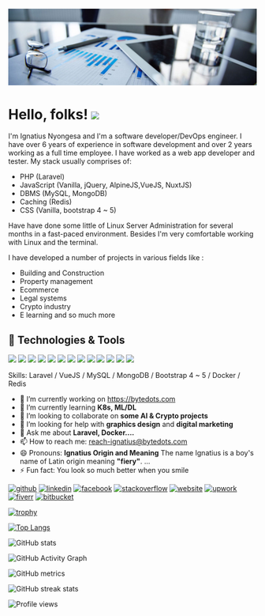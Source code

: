 ![An elite Software Engineer / Developer](https://github.com/ignatius-n/ignatius-n/blob/master/IT-Banner.jpg)

# Hello, folks! <img src="https://raw.githubusercontent.com/MartinHeinz/MartinHeinz/master/wave.gif" width="30px">

I'm Ignatius Nyongesa and I'm a software developer/DevOps engineer. I have over 6 years of experience in software development and over 2 years working as a full time employee. I have worked as a web app developer and tester. My stack usually comprises of:

- PHP (Laravel)
- JavaScript (Vanilla, jQuery, AlpineJS,VueJS, NuxtJS)
- DBMS (MySQL, MongoDB)
- Caching (Redis)
- CSS (Vanilla, bootstrap 4 ~ 5)

Have have done some little of Linux Server Administration for several months in a fast-paced environment. Besides I'm very comfortable working with Linux and the terminal.

I have developed a number of projects in various fields like :
- Building and Construction
- Property management
- Ecommerce
- Legal systems
- Crypto industry
- E learning
and so much more

## 🔧 Technologies & Tools
![](https://img.shields.io/badge/OS-Linux-informational?style=flat&logo=linux&logoColor=white&color=2bbc8a)
![](https://img.shields.io/badge/Editor-IntelliJ_IDEA-informational?style=flat&logo=intellij-idea&logoColor=white&color=2bbc8a)
![](https://img.shields.io/badge/Code-Python-informational?style=flat&logo=python&logoColor=white&color=2bbc8a)
![](https://img.shields.io/badge/Code-JavaScript-informational?style=flat&logo=javascript&logoColor=white&color=2bbc8a)
![](https://img.shields.io/badge/Code-Golang-informational?style=flat&logo=go&logoColor=white&color=2bbc8a)
![](https://img.shields.io/badge/Code-Make-informational?style=flat&logo=cmake&logoColor=white&color=2bbc8a)
![](https://img.shields.io/badge/Code-Vue-informational?style=flat&logo=vue.js&logoColor=white&color=2bbc8a)
![](https://img.shields.io/badge/Shell-Bash-informational?style=flat&logo=gnu-bash&logoColor=white&color=2bbc8a)
![](https://img.shields.io/badge/Tools-PostgreSQL-informational?style=flat&logo=postgresql&logoColor=white&color=2bbc8a)
![](https://img.shields.io/badge/Tools-Docker-informational?style=flat&logo=docker&logoColor=white&color=2bbc8a)
![](https://img.shields.io/badge/Tools-Kubernetes-informational?style=flat&logo=kubernetes&logoColor=white&color=2bbc8a)
![](https://img.shields.io/badge/Tools-Red_Hat_OpenShift-informational?style=flat&logo=red-hat-open-shift&logoColor=white&color=2bbc8a)
![](https://img.shields.io/badge/Cloud-Digital_Ocean-informational?style=flat&logo=digitalocean&logoColor=white&color=2bbc8a)

Skills: Laravel / VueJS / MySQL / MongoDB / Bootstrap 4 ~ 5 / Docker / Redis

- 🔭 I’m currently working on https://bytedots.com 
- 🌱 I’m currently learning **K8s, ML/DL** 
- 👯 I’m looking to collaborate on **some AI & Crypto projects** 
- 🤔 I’m looking for help with **graphics design** and **digital marketing** 
- 💬 Ask me about **Laravel, Docker....** 
- 📫 How to reach me: reach-ignatius@bytedots.com 
- 😄 Pronouns: **Ignatius Origin and Meaning** The name Ignatius is a boy's name of Latin origin meaning **"fiery"**. ... 
- ⚡ Fun fact: You look so much better when you smile 


[<img src='https://cdn.jsdelivr.net/npm/simple-icons@3.0.1/icons/github.svg' alt='github' height='40'>](https://github.com/ignatius-n)  [<img src='https://cdn.jsdelivr.net/npm/simple-icons@3.0.1/icons/linkedin.svg' alt='linkedin' height='40'>](https://www.linkedin.com/in/ignatius-nyongesa-17a331223/)  [<img src='https://cdn.jsdelivr.net/npm/simple-icons@3.0.1/icons/facebook.svg' alt='facebook' height='40'>](https://www.facebook.com/100070699242493)  [<img src='https://cdn.jsdelivr.net/npm/simple-icons@3.0.1/icons/stackoverflow.svg' alt='stackoverflow' height='40'>](https://stackoverflow.com/users/16237933)  [<img src='https://cdn.jsdelivr.net/npm/simple-icons@3.0.1/icons/icloud.svg' alt='website' height='40'>](https://bytedots.com)  [<img src='https://cdn.jsdelivr.net/npm/simple-icons@3.0.1/icons/upwork.svg' alt='upwork' height='40'>](https://www.upwork.com/freelancers/~01607c9674d709f3d1)  [<img src='https://cdn.jsdelivr.net/npm/simple-icons@3.0.1/icons/fiverr.svg' alt='fiverr' height='40'>](https://www.fiverr.com/ignatius_n)  [<img src='https://cdn.jsdelivr.net/npm/simple-icons@3.0.1/icons/bitbucket.svg' alt='bitbucket' height='40'>](https://bitbucket.org/ignatius-n/)  



[![trophy](https://github-profile-trophy.vercel.app/?username=ignatius-n)](https://github.com/ryo-ma/github-profile-trophy)

[![Top Langs](https://github-readme-stats.vercel.app/api/top-langs/?username=ignatius-n)](https://github.com/anuraghazra/github-readme-stats)

![GitHub stats](https://github-readme-stats.vercel.app/api?username=ignatius-n&show_icons=true&count_private=true)  

![GitHub Activity Graph](https://activity-graph.herokuapp.com/graph?username=ignatius-n)  

![GitHub metrics](https://metrics.lecoq.io/ignatius-n)  

![GitHub streak stats](https://github-readme-streak-stats.herokuapp.com/?user=ignatius-n)  

![Profile views](https://gpvc.arturio.dev/ignatius-n)  